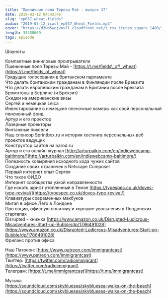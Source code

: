 ```yaml
---
title: "Пшеничные поля Терезы Мэй - выпуск 37"
date: 2019-03-12 04:43:46
slug: "ep037-wheat-fields"
audio: "2019-03-12_icast_ep037_Wheat_Fields.mp3"
cover: "https://d3wo5wojvuv7l.cloudfront.net/t_rss_itunes_square_1400/images.spreaker.com/original/d20daaa729fc8cae11f6717f5c961b50.jpg"
length: 35480669
tags: episode
---
```

Шоуноты  
  
Компактные виниловые проигрыватели  
Пшеничные поля Терезы Мэй - [https://t.me/fields\_of\_wheat](https://t.me/fields_of_wheat)  
Грядущие голосования в британском парламенте  
Что делать британским гражданам в Финляндии после Брекзита  
Что делать европейским гражданам в Британии после Брекзита  
Бромптоны в Берлине (и Брекзит)  
Скидки на американские визы  
Сергей и немецкая Leica  
Инвестирование в немецкие пленочные камеры как свой персональный пенсионный фонд  
Артур и его проектор  
Лазерные проекторы  
Винтажные пиксели  
Наш спонсор Sprintbox.ru и история хостинга персональных веб проектов ведущих  
Конструктор сайтов на narod.ru  
Артур и его онлайн журнал [http://arturpaikin.com/en/indiewebcamp-baltimore/](http://arturpaikin.com/en/indiewebcamp-baltimore/)  
Полезность ковыряния исходного кода чужих сайтов  
Создание своих страничек в Netscape Composer  
Первый интернет опыт Сергея  
Что такое ФИДО  
Интернет сообщества узкой направленности  
Где искать шрифт утопленный в Темзе [https://typespec.co.uk/doves-type-revival/](https://typespec.co.uk/doves-type-revival/)  
Клавиатуры современных макбуков  
Митап в офисе Лего в Лондоне  
Про опции, офисную политику и хорошие увольнения в Лондонских стартапах  
Disrupted - книжка [https://www.amazon.co.uk/Disrupted-Ludicrous-Misadventures-Start-up-Bubble/dp/1786491028](https://www.amazon.co.uk/Disrupted-Ludicrous-Misadventures-Start-up-Bubble/dp/1786491028)  
Фриланс против офиса  
  
Наш Патреон: [https://www.patreon.com/immigrantcast](https://www.patreon.com/immigrantcast)  
Твиттер: [https://twitter.com/radioimmigrant](https://twitter.com/radioimmigrant)  
Телеграм: [https://t.me/immigrantcast](https://t.me/immigrantcast)  
  
Музыка  
[https://soundcloud.com/skybluesea/skybluesea-walks-on-the-beach](https://soundcloud.com/skybluesea/skybluesea-walks-on-the-beach)
